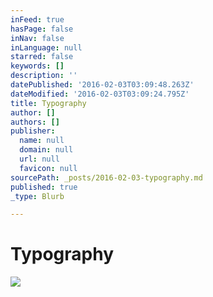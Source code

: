 ```yaml
---
inFeed: true
hasPage: false
inNav: false
inLanguage: null
starred: false
keywords: []
description: ''
datePublished: '2016-02-03T03:09:48.263Z'
dateModified: '2016-02-03T03:09:24.795Z'
title: Typography
author: []
authors: []
publisher:
  name: null
  domain: null
  url: null
  favicon: null
sourcePath: _posts/2016-02-03-typography.md
published: true
_type: Blurb

---
```

# Typography
![](https://the-grid-user-content.s3-us-west-2.amazonaws.com/769463d2-0758-4cac-bef6-b106e9a0099c.png)